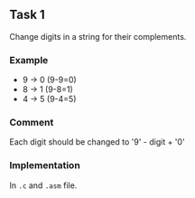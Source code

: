 ## Task 1
Change digits in a string for their complements.

### Example
* 9 -> 0  (9-9=0)
* 8 -> 1  (9-8=1)   
* 4 -> 5  (9-4=5)

### Comment  
Each digit should be changed to  '9' - digit + '0'

### Implementation
In `.c` and `.asm` file.

